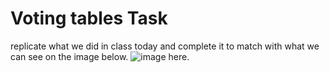 # Voting tables Task

replicate what we did in class today and complete it to match with what we can see on the image below.
![image here](/voting%20tbles.png).
